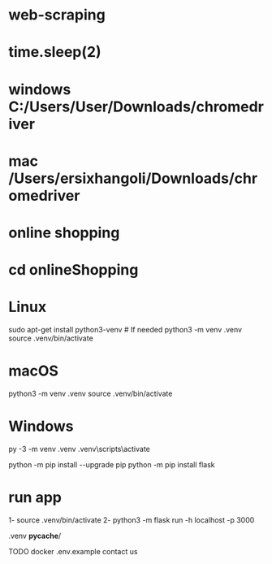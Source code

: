 # web-scraping


# time.sleep(2)
# windows C:/Users/User/Downloads/chromedriver
# mac /Users/ersixhangoli/Downloads/chromedriver



# online shopping
# cd onlineShopping
# Linux
sudo apt-get install python3-venv    # If needed
python3 -m venv .venv
source .venv/bin/activate

# macOS
python3 -m venv .venv
source .venv/bin/activate

# Windows
py -3 -m venv .venv
.venv\scripts\activate

python -m pip install --upgrade pip
python -m pip install flask













# run app
1- source .venv/bin/activate
2- python3 -m flask run -h localhost -p 3000




.venv
__pycache__/

TODO
docker
.env.example
contact us